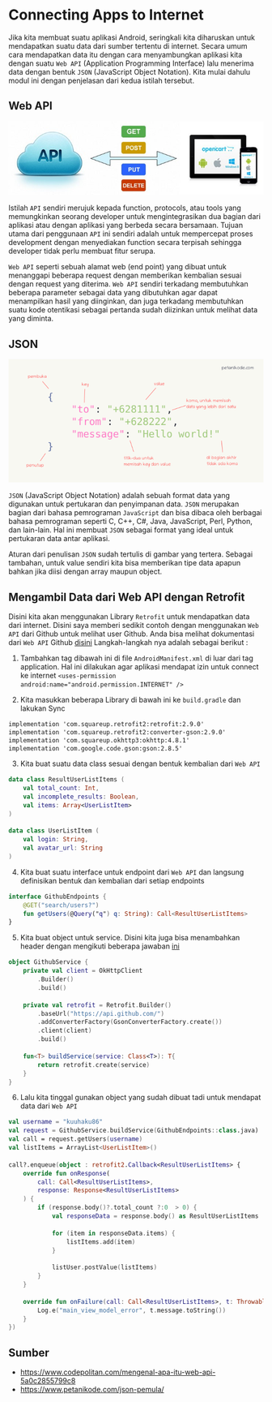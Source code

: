 # Connecting Apps to Internet

Jika kita membuat suatu aplikasi Android, seringkali kita diharuskan untuk mendapatkan suatu data dari sumber tertentu di internet. Secara umum cara mendapatkan data itu dengan cara menyambungkan aplikasi kita dengan suatu `Web API` (Application Programming Interface) lalu menerima data dengan bentuk `JSON` (JavaScript Object Notation). Kita mulai dahulu modul ini dengan penjelasan dari kedua istilah tersebut.

## Web API

![WEB API](img/1.jpg)

Istilah `API` sendiri merujuk kepada function, protocols, atau tools yang memungkinkan seorang developer untuk mengintegrasikan dua bagian dari aplikasi atau dengan aplikasi yang berbeda secara bersamaan. Tujuan utama dari penggunaan `API` ini sendiri adalah untuk mempercepat proses development dengan menyediakan function secara terpisah sehingga developer tidak perlu membuat fitur serupa.

`Web API` seperti sebuah alamat web (end point) yang dibuat untuk menanggapi beberapa request dengan memberikan kembalian sesuai dengan request yang diterima. `Web API` sendiri terkadang membutuhkan beberapa parameter sebagai data yang dibutuhkan agar dapat menampilkan hasil yang diinginkan, dan juga terkadang membutuhkan suatu kode otentikasi sebagai pertanda sudah diizinkan untuk melihat data yang diminta.

## JSON

![JSON](img/2.png)

`JSON` (JavaScript Object Notation) adalah sebuah format data yang digunakan untuk pertukaran dan penyimpanan data. `JSON` merupakan bagian dari bahasa pemrograman `JavaScript` dan bisa dibaca oleh berbagai bahasa pemrograman seperti C, C++, C#, Java, JavaScript, Perl, Python, dan lain-lain. Hal ini membuat `JSON` sebagai format yang ideal untuk pertukaran data antar aplikasi.

Aturan dari penulisan `JSON` sudah tertulis di gambar yang tertera. Sebagai tambahan, untuk value sendiri kita bisa memberikan tipe data apapun bahkan jika diisi dengan array maupun object.

## Mengambil Data dari Web API dengan Retrofit

Disini kita akan menggunakan Library `Retrofit` untuk mendapatkan data dari internet. Disini saya memberi sedikit contoh dengan menggunakan `Web API` dari Github untuk melihat user Github. Anda bisa melihat dokumentasi dari `Web API` Github [disini](https://developer.github.com/v3/users/) Langkah-langkah nya adalah sebagai berikut :

1. Tambahkan tag dibawah ini di file `AndroidManifest.xml` di luar dari tag application. Hal ini dilakukan agar aplikasi mendapat izin untuk connect ke internet
```<uses-permission android:name="android.permission.INTERNET" />```

2. Kita masukkan beberapa Library di bawah ini ke `build.gradle` dan lakukan Sync
```
implementation 'com.squareup.retrofit2:retrofit:2.9.0'
implementation 'com.squareup.retrofit2:converter-gson:2.9.0'
implementation 'com.squareup.okhttp3:okhttp:4.8.1'
implementation 'com.google.code.gson:gson:2.8.5'
```

3. Kita buat suatu data class sesuai dengan bentuk kembalian dari `Web API`
```kotlin
data class ResultUserListItems (
    val total_count: Int,
    val incomplete_results: Boolean,
    val items: Array<UserListItem>
)

data class UserListItem (
    val login: String,
    val avatar_url: String
)
```

4. Kita buat suatu interface untuk endpoint dari `Web API` dan langsung definisikan bentuk dan kembalian dari setiap endpoints
```kotlin
interface GithubEndpoints {
    @GET("search/users?")
    fun getUsers(@Query("q") q: String): Call<ResultUserListItems>
}
```

5. Kita buat object untuk service. Disini kita juga bisa menambahkan header dengan mengikuti beberapa jawaban [ini](https://stackoverflow.com/questions/32605711/adding-header-to-all-request-with-retrofit-2)
```kotlin
object GithubService {
    private val client = OkHttpClient
        .Builder()
        .build()

    private val retrofit = Retrofit.Builder()
        .baseUrl("https://api.github.com/")
        .addConverterFactory(GsonConverterFactory.create())
        .client(client)
        .build()

    fun<T> buildService(service: Class<T>): T{
        return retrofit.create(service)
    }
}
```

6. Lalu kita tinggal gunakan object yang sudah dibuat tadi untuk mendapat data dari `Web API`
```kotlin
val username = "kuuhaku86" 
val request = GithubService.buildService(GithubEndpoints::class.java)
val call = request.getUsers(username)
val listItems = ArrayList<UserListItem>()

call?.enqueue(object : retrofit2.Callback<ResultUserListItems> {
    override fun onResponse(
        call: Call<ResultUserListItems>,
        response: Response<ResultUserListItems>
    ) {
        if (response.body()?.total_count ?:0  > 0) {
            val responseData = response.body() as ResultUserListItems

            for (item in responseData.items) {
                listItems.add(item)
            }

            listUser.postValue(listItems)
        }
    }

    override fun onFailure(call: Call<ResultUserListItems>, t: Throwable) {
        Log.e("main_view_model_error", t.message.toString())
    }
})
```

## Sumber

- https://www.codepolitan.com/mengenal-apa-itu-web-api-5a0c2855799c8
- https://www.petanikode.com/json-pemula/